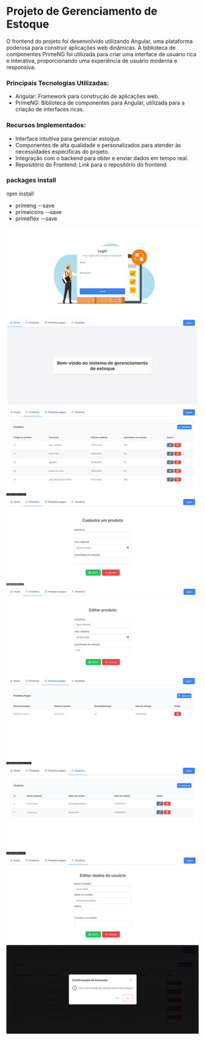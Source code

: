 <h1>Projeto de Gerenciamento de Estoque</h1>

<p>O frontend do projeto foi desenvolvido utilizando Angular, uma plataforma poderosa para construir aplicações web dinâmicas. A biblioteca de componentes PrimeNG foi utilizada para criar uma interface de usuário rica e interativa, proporcionando uma experiência de usuário moderna e responsiva.</p>

<h3>Principais Tecnologias Utilizadas:</h3>
<ul>
<li>Angular: Framework para construção de aplicações web.</li>
<li>PrimeNG: Biblioteca de componentes para Angular, utilizada para a criação de interfaces ricas.</li>
</ul>

<h3>Recursos Implementados:</h3>
<ul>
<li>Interface intuitiva para gerenciar estoque.</li>
<li>Componentes de alta qualidade e personalizados para atender às necessidades específicas do projeto.</li>
<li>Integração com o backend para obter e enviar dados em tempo real.</li>
<li>Repositório do Frontend: Link para o repositório do frontend</li>
</ul>

<h3>packages install</h3>

<p>npm install</p>
<ul>
  <li>primeng --save</li>
  <li>primeicons --save</li>
  <li>primeflex --save</li>
</ul>



![tela de login](public/tela-login.png)
![tela de home](public/tela-home.png)
![tela para listar produtos](public/tela-list-produtos.png)
![tela de cadastro de produto](public/tela-cadastro-produto.png)
![tela de edição de produto](public/tela-edit-produto.png)
![tela para listar produtos pagos](public/tela-list-produtos-pagos.png)
![tela para listar usuários](public/tela-list-usuarios.png)
![tela para cadastrar usuário](public/tela-edit-usuario.png)
![tela para deletar um produto](public/tela-delete.png)